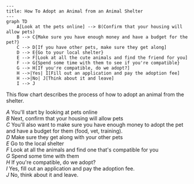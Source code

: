 ```mermaid
---
title: How To Adopt an Animal from an Animal Shelter
---
graph TD
    A[Look at the pets online] --> B(Confirm that your housing will allow pets)
    B --> C{Make sure you have enough money and have a budget for the pet?}
    C --> D[If you have other pets, make sure they get along]
    D --> E{Go to your local shelter}
    E --> F[Look at all the cute animals and find the friend for you]
    F --> G{Spend some time with them to see if you're compatible}
    G --> H[If you're compatible, do we adopt?]
    H -->|Yes| I[Fill out an application and pay the adoption fee]
    H -->|No| J[Think about it and leave]
    I --> J
```
This flow chart describes the process of how to adopt an animal from the shelter.  

*A* You'll start by looking at pets online  
*B* Next, confirm that your housing will allow pets  
*C* You'll also want to make sure you have enough money to adopt the pet and have a budget for them (food, vet, training).  
*D* Make sure they get along with your other pets  
*E* Go to the local shelter  
*F* Look at all the animals and find one that's compatible for you  
*G* Spend some time with them  
*H* If you're compatible, do we adopt?   
*I* Yes, fill out an application and pay the adoption fee.   
*J* No, think about it and leave.

